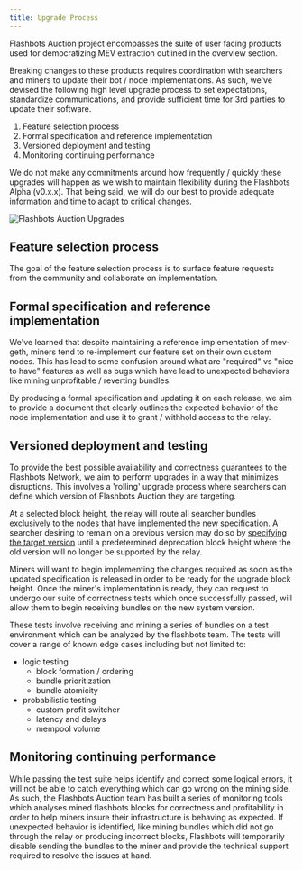 ```yaml
---
title: Upgrade Process
---
```


Flashbots Auction project encompasses the suite of user facing products used for democratizing MEV extraction outlined in the overview section.

Breaking changes to these products requires coordination with searchers and miners to update their bot / node implementations. As such, we've devised the following high level upgrade process to set expectations, standardize communications, and provide sufficient time for 3rd parties to update their software.

1. Feature selection process
2. Formal specification and reference implementation
3. Versioned deployment and testing
4. Monitoring continuing performance

We do not make any commitments around how frequently / quickly these upgrades will happen as we wish to maintain flexibility during the Flashbots Alpha (v0.x.x). That being said, we will do our best to provide adequate information and time to adapt to critical changes.

![Flashbots Auction Upgrades](/img/gant-chart-upgrade.png)

## Feature selection process
The goal of the feature selection process is to surface feature requests from the community and collaborate on implementation.


## Formal specification and reference implementation
We've learned that despite maintaining a reference implementation of mev-geth, miners tend to re-implement our feature set on their own custom nodes. This has lead to some confusion around what are "required" vs "nice to have" features as well as bugs which have lead to unexpected behaviors like mining unprofitable / reverting bundles.

By producing a formal specification and updating it on each release, we aim to provide a document that clearly outlines the expected behavior of the node implementation and use it to grant / withhold access to the relay.

## Versioned deployment and testing
To provide the best possible availability and correctness guarantees to the Flashbots Network, we aim to perform upgrades in a way that minimizes disruptions. This involves a 'rolling' upgrade process where searchers can define which version of Flashbots Auction they are targeting.

At a selected block height, the relay will route all searcher bundles exclusively to the nodes that have implemented the new specification. A searcher desiring to remain on a previous version may do so by [specifying the target version](https://github.com/flashbots/mev-relay-js/issues/37) until a predetermined deprecation block height where the old version will no longer be supported by the relay.

Miners will want to begin implementing the changes required as soon as the updated specification is released in order to be ready for the upgrade block height. Once the miner's implementation is ready, they can request to undergo our suite of correctness tests which once successfully passed, will allow them to begin receiving bundles on the new system version.

These tests involve receiving and mining a series of bundles on a test environment which can be analyzed by the flashbots team. The tests will cover a range of known edge cases including but not limited to:

- logic testing
    - block formation / ordering
    - bundle prioritization
    - bundle atomicity
- probabilistic testing
    - custom profit switcher
    - latency and delays
    - mempool volume

## Monitoring continuing performance

While passing the test suite helps identify and correct some logical errors, it will not be able to catch everything which can go wrong on the mining side. As such, the Flashbots Auction team has built a series of monitoring tools which analyses mined flashbots blocks for correctness and profitability in order to help miners insure their infrastructure is behaving as expected. If unexpected behavior is identified, like mining bundles which did not go through the relay or producing incorrect blocks, Flashbots will temporarily disable sending the bundles to the miner and provide the technical support required to resolve the issues at hand.
